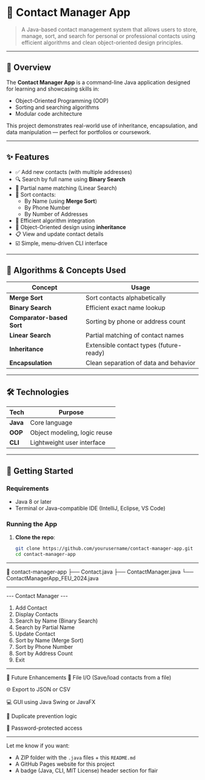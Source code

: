 # 📇 Contact Manager App

> A Java-based contact management system that allows users to store, manage, sort, and search for personal or professional contacts using efficient algorithms and clean object-oriented design principles.

---

## 📌 Overview

The **Contact Manager App** is a command-line Java application designed for learning and showcasing skills in:

- Object-Oriented Programming (OOP)
- Sorting and searching algorithms
- Modular code architecture

This project demonstrates real-world use of inheritance, encapsulation, and data manipulation — perfect for portfolios or coursework.

---

## ✨ Features

- ✅ Add new contacts (with multiple addresses)
- 🔍 Search by full name using **Binary Search**
- 🔎 Partial name matching (Linear Search)
- 🔁 Sort contacts:
  - By Name (using **Merge Sort**)
  - By Phone Number
  - By Number of Addresses
- 🧠 Efficient algorithm integration
- 🧱 Object-Oriented design using **inheritance**
- 📋 View and update contact details
- ☑️ Simple, menu-driven CLI interface

---

## 🧠 Algorithms & Concepts Used

| Concept            | Usage                                 |
|--------------------|----------------------------------------|
| **Merge Sort**      | Sort contacts alphabetically           |
| **Binary Search**   | Efficient exact name lookup            |
| **Comparator-based Sort** | Sorting by phone or address count |
| **Linear Search**   | Partial matching of contact names      |
| **Inheritance**     | Extensible contact types (future-ready)|
| **Encapsulation**   | Clean separation of data and behavior  |

---

## 🛠️ Technologies

| Tech         | Purpose                      |
|--------------|------------------------------|
| **Java**     | Core language                |
| **OOP**      | Object modeling, logic reuse |
| **CLI**      | Lightweight user interface   |

---

## 🚀 Getting Started

### Requirements
- Java 8 or later
- Terminal or Java-compatible IDE (IntelliJ, Eclipse, VS Code)

### Running the App
1. **Clone the repo**:
   ```bash
   git clone https://github.com/yourusername/contact-manager-app.git
   cd contact-manager-app

---

📁 contact-manager-app
├── Contact.java
├── ContactManager.java
└── ContactManagerApp_FEU_2024.java

---

--- Contact Manager ---
1. Add Contact
2. Display Contacts
3. Search by Name (Binary Search)
4. Search by Partial Name
5. Update Contact
6. Sort by Name (Merge Sort)
7. Sort by Phone Number
8. Sort by Address Count
9. Exit

---

🧩 Future Enhancements
📁 File I/O (Save/load contacts from a file)

🌐 Export to JSON or CSV

💻 GUI using Java Swing or JavaFX

🧠 Duplicate prevention logic

🔐 Password-protected access

---

Let me know if you want:
- A ZIP folder with the `.java` files + this `README.md`
- A GitHub Pages website for this project
- A badge (Java, CLI, MIT License) header section for flair
